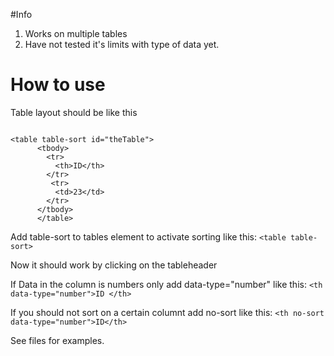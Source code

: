 #Info

1. Works on multiple tables
2. Have not tested it's limits with type of data yet.

# How to use

Table layout should be like this
```

<table table-sort id="theTable"> 
      <tbody>
        <tr>
          <th>ID</th>
        </tr>
         <tr>
          <td>23</td>
        </tr>
      </tbody>
      </table>
```
Add table-sort to tables element to activate sorting like this: 
```<table table-sort>```

Now it should work by clicking on the tableheader <th>

If Data in the column is numbers only add data-type="number" like this: ```<th data-type="number">ID </th>```

If you should not sort on a certain columnt add no-sort like this: ```<th no-sort data-type="number">ID</th>```

See files for examples.
